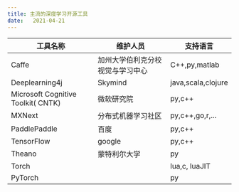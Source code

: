 ```yaml
---
title: 主流的深度学习开源工具
date:   2021-04-21
---
```


| 工具名称                           | 维护人员                         | 支持语言           |
| ---------------------------------- | -------------------------------- | ------------------ |
| Caffe                              | 加州大学伯利克分校视觉与学习中心 | C++,py,matlab      |
| Deeplearning4j                     | Skymind                          | java,scala,clojure |
| Microsoft Cognitive Toolkit( CNTK) | 微软研究院                       | py,c++             |
| MXNext                             | 分布式机器学习社区               | py,c++,go,r,...    |
| PaddlePaddle                       | 百度                             | py,c++             |
| TensorFlow                         | google                           | py,c++             |
| Theano                             | 蒙特利尔大学                     | py                 |
| Torch                              |                                  | lua,c,  luaJIT     |
| PyTorch                            |                                  | py                 |
